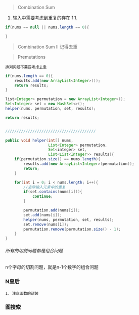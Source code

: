 > Combination Sum
1. 输入中需要考虑到重复的存在
1.1. 

```java
if(nums == null || nums.length == 0){

}


```
> Combination Sum II
记得去重

> Premutations
```
排列问题不需要考虑去重
```
```java
if(nums.length == 0){
    results.add(new ArrayList<Integer>());
    return results;
}

list<Integer> permutation = new ArrayList<Integer>();
Set<Integer> set = new HashSet<>();
helper(nums, permutation, set, results);

return results;


////////////////////////////////////////

public void helper(int[] nums,
                   List<Integer> permutation,
                   Set<integer> set,
                   List<List<Integer>> results){
    if(permutation.size() == nums.length){
        results.add(new ArrayList<Integer>(permutation));
        return;
    }

    for(int i = 0; i < nums.length; i++){
        //去除输入元素中的重复
        if(set.contains(nums[i])){
            continue;
        }

        permutation.add(nums[i]);
        set.add(nums[i]);
        helper(nums, permutation, set, results);
        set.remove(nums[i]);
        permutation.remove(permutation.size() - 1);
    }
}
```

###### 所有的切割问题都是组合问题
n个字母的切割问题，就是n-1个数字的组合问题

### N皇后
```
1. 注意函数的封装
```

### 图搜索
